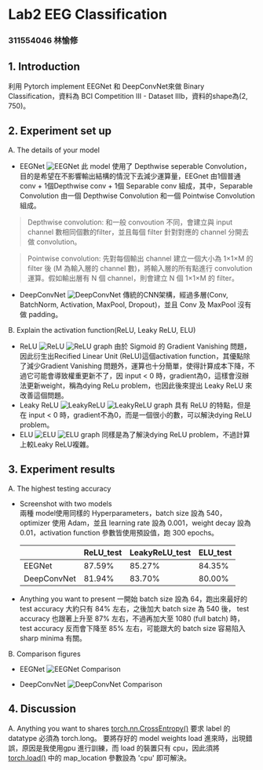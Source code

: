 Lab2 EEG Classification
===
### 311554046 林愉修
## 1. Introduction
利用 Pytorch implement EEGNet 和 DeepConvNet來做 Binary Classification，資料為 BCI Competition III - Dataset IIIb，資料的shape為(2, 750)。
## 2. Experiment set up
A. The details of your model
* EEGNet
![EEGNet](https://i.imgur.com/6CWHPsH.png)
此 model 使用了 Depthwise seperable Convolution，目的是希望在不影響輸出結構的情況下去減少運算量，EEGnet 由1個普通 conv + 1個Depthwise conv + 1個 Separable conv 組成，其中，Separable Convolution 由一個 Depthwise Convolution 和一個 Pointwise Convolution 組成。

>Depthwise convolution:
    和一般 convoution 不同，會建立與 input channel 數相同個數的filter，並且每個 filter 針對對應的 channel 分開去做 convolution。

>Pointwise convolution:
    先對每個輸出 channel 建立一個大小為 1×1×M 的 filter 後 (M 為輸入層的 channel 數)，將輸入層的所有點進行 convolution 運算。假如輸出層有 N 個 channel，則會建立 N 個 1×1×M 的 filter。

* DeepConvNet
![DeepConvNet](https://i.imgur.com/i4GfShA.png)
傳統的CNN架構，經過多層(Conv, BatchNorm, Activation, MaxPool, Dropout)，並且 Conv 及 MaxPool 沒有做 padding。

B. Explain the activation function(ReLU, Leaky ReLU, ELU)
* ReLU
![ReLU](https://i.imgur.com/mtjwogW.png)
![ReLU graph](https://miro.medium.com/max/714/1*oePAhrm74RNnNEolprmTaQ.png)
由於 Sigmoid 的 Gradient Vanishing 問題，因此衍生出Recified Linear Unit (ReLU)這個activation function，其優點除了減少Gradient Vanishing 問題外，運算也十分簡單，使得計算成本下降，不過它可能會導致權重更新不了，因 input < 0 時，gradient為0，這樣會沒辦法更新weight，稱為dying ReLu problem，也因此後來提出 Leaky ReLU 來改善這個問題。
* Leaky ReLU
![LeakyReLU](https://i.imgur.com/wADzIZ1.png)
![LeakyReLU graph](https://miro.medium.com/max/796/1*FDOyQlRurCK7mWU5i0Ly_w.png)
具有 ReLU 的特點，但是在 input < 0 時，gradient不為0，而是一個很小的數，可以解決dying ReLU problem。
* ELU
![ELU](https://i.imgur.com/ur8ptbG.png)
![ELU graph](https://pytorch.org/docs/stable/_images/ELU.png)
同樣是為了解決dying ReLU problem，不過計算上較Leaky ReLU複雜。
## 3. Experiment results
A. The highest testing accuracy
* Screenshot with two models  
    兩種 model使用同樣的 Hyperparameters，batch size 設為 540，optimizer 使用 Adam，並且 learning rate 設為 0.001，weight decay 設為 0.01，activation function 參數皆使用預設值，跑 300 epochs。  
    
    |  |  ReLU_test | LeakyReLU_test | ELU_test |
    | --- | --- | --- | --- |
    | EEGNet | 87.59% | 85.27% | 84.35% |
    | DeepConvNet | 81.94% | 83.70% | 80.00% |

* Anything you want to present
    一開始 batch size 設為 64，跑出來最好的 test accuracy 大約只有 84% 左右，之後加大 batch size 為 540 後， test accuracy 也跟著上升至 87% 左右，不過再加大至 1080 (full batch) 時，test accuracy 反而會下降至 85% 左右，可能跟大的 batch size 容易陷入 sharp minima 有關。

B. Comparison figures
* EEGNet
![EEGNet Comparison](https://i.imgur.com/1xl01RS.png)

* DeepConvNet
![DeepConvNet Comparison](https://i.imgur.com/QaUfvJq.png)

## 4. Discussion
A. Anything you want to shares
[torch.nn.CrossEntropy()][1] 要求 label 的 datatype 必須為 torch.long。
要將存好的 model weights load 進來時，出現錯誤，原因是我使用gpu 進行訓練，而 load 的裝置只有 cpu，因此須將 [torch.load()][2] 中的 map_location 參數設為 'cpu' 即可解決。

  [1]: https://pytorch.org/docs/stable/generated/torch.nn.CrossEntropyLoss.html#torch.nn.CrossEntropyLoss       "https://pytorch.org/docs"
  [2]: https://pytorch.org/docs/stable/generated/torch.load.html "https://pytorch.org/docs"